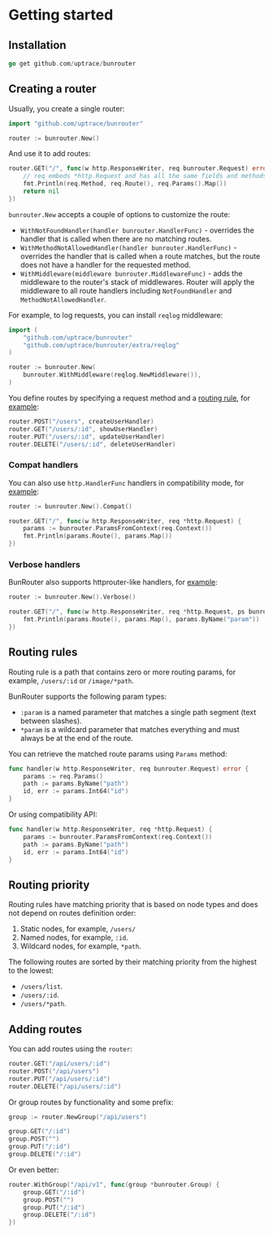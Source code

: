 # Getting started

## Installation

```go
go get github.com/uptrace/bunrouter
```

## Creating a router

Usually, you create a single router:

```go
import "github.com/uptrace/bunrouter"

router := bunrouter.New()
```

And use it to add routes:

```go
router.GET("/", func(w http.ResponseWriter, req bunrouter.Request) error {
    // req embeds *http.Request and has all the same fields and methods
    fmt.Println(req.Method, req.Route(), req.Params().Map())
    return nil
})
```

`bunrouter.New` accepts a couple of options to customize the route:

- `WithNotFoundHandler(handler bunrouter.HandlerFunc)` - overrides the handler that is called when
  there are no matching routes.
- `WithMethodNotAllowedHandler(handler bunrouter.HandlerFunc)` - overrides the handler that is
  called when a route matches, but the route does not have a handler for the requested method.
- `WithMiddleware(middleware bunrouter.MiddlewareFunc)` - adds the middleware to the router's stack
  of middlewares. Router will apply the middleware to all route handlers including `NotFoundHandler`
  and `MethodNotAllowedHandler`.

For example, to log requests, you can install `reqlog` middleware:

```go
import (
    "github.com/uptrace/bunrouter"
    "github.com/uptrace/bunrouter/extra/reqlog"
)

router := bunrouter.New(
	bunrouter.WithMiddleware(reqlog.NewMiddleware()),
)
```

You define routes by specifying a request method and a [routing rule](#routing-rules), for
[example](https://github.com/uptrace/bunrouter/tree/master/example/basic):

```go
router.POST("/users", createUserHandler)
router.GET("/users/:id", showUserHandler)
router.PUT("/users/:id", updateUserHandler)
router.DELETE("/users/:id", deleteUserHandler)
```

### Compat handlers

You can also use `http.HandlerFunc` handlers in compatibility mode, for
[example](https://github.com/uptrace/bunrouter/tree/master/example/basic-compat):

```go
router := bunrouter.New().Compat()

router.GET("/", func(w http.ResponseWriter, req *http.Request) {
    params := bunrouter.ParamsFromContext(req.Context())
    fmt.Println(params.Route(), params.Map())
})
```

### Verbose handlers

BunRouter also supports httprouter-like handlers, for
[example](https://github.com/uptrace/bunrouter/tree/master/example/basic-verbose):

```go
router := bunrouter.New().Verbose()

router.GET("/", func(w http.ResponseWriter, req *http.Request, ps bunrouter.Params) {
    fmt.Println(params.Route(), params.Map(), params.ByName("param"))
})
```

## Routing rules

Routing rule is a path that contains zero or more routing params, for example, `/users/:id` or
`/image/*path`.

BunRouter supports the following param types:

- `:param` is a named parameter that matches a single path segment (text between slashes).
- `*param` is a wildcard parameter that matches everything and must always be at the end of the
  route.

You can retrieve the matched route params using `Params` method:

```go
func handler(w http.ResponseWriter, req bunrouter.Request) error {
    params := req.Params()
    path := params.ByName("path")
    id, err := params.Int64("id")
}
```

Or using compatibility API:

```go
func handler(w http.ResponseWriter, req *http.Request) {
    params := bunrouter.ParamsFromContext(req.Context())
    path := params.ByName("path")
    id, err := params.Int64("id")
}
```

## Routing priority

Routing rules have matching priority that is based on node types and does not depend on routes
definition order:

1. Static nodes, for example, `/users/`
2. Named nodes, for example, `:id`.
3. Wildcard nodes, for example, `*path`.

The following routes are sorted by their matching priority from the highest to the lowest:

- `/users/list`.
- `/users/:id`.
- `/users/*path`.

## Adding routes

You can add routes using the `router`:

```go
router.GET("/api/users/:id")
router.POST("/api/users")
router.PUT("/api/users/:id")
router.DELETE("/api/users/:id")
```

Or group routes by functionality and some prefix:

```go
group := router.NewGroup("/api/users")

group.GET("/:id")
group.POST("")
group.PUT("/:id")
group.DELETE("/:id")
```

Or even better:

```go
router.WithGroup("/api/v1", func(group *bunrouter.Group) {
    group.GET("/:id")
    group.POST("")
    group.PUT("/:id")
    group.DELETE("/:id")
})
```
